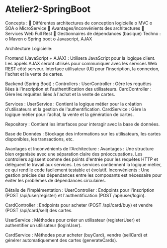 # Atelier2-SpringBoot

Concepts :
   Différentes architectures de conception logicielle
    o MVC
    o SOA
    o MicroService
   Avantages/inconvénients des architectures
   Services Web Full Rest
   Gestionnaires de dépendances (basique)
  Techno :
    o Maven
    o Spring boot
    o Javascript, AJAX


Architecture Logicielle:

Frontend (JavaScript + AJAX) :
  Utilisera JavaScript pour la logique client.
  Les appels AJAX seront utilisés pour communiquer avec les services Web REST côté serveur.
  Interface utilisateur (UI) pour l'inscription, la connexion, l'achat et la vente de cartes.

Backend (Spring Boot) :
  Controllers :
    UserController : Gère les requêtes liées à l'inscription et l'authentification des utilisateurs.
    CardController : Gère les requêtes liées à l'achat et la vente de cartes.
    
  Services :
    UserService : Contient la logique métier pour la création d'utilisateurs et la gestion de l'authentification.
    CardService : Gère la logique métier pour l'achat, la vente et la génération de cartes.

  Repository :
    Contient les interfaces pour interagir avec la base de données.

Base de Données :
  Stockage des informations sur les utilisateurs, les cartes disponibles, les transactions, etc.

Avantages et Inconvénients de l'Architecture :
  Avantages :
    Une structure bien organisée avec une séparation claire des préoccupations.
    Les controllers agissent comme des points d'entrée pour les requêtes HTTP et délèguent le travail aux services.
    Les services contiennent la logique métier, ce qui rend le code facilement testable et évolutif.
  Inconvénients :
    Une gestion précise des dépendances entre les composants est nécessaire pour éviter les problèmes de dépendances circulaires.


Détails de l'Implémentation :
  UserController :
  Endpoints pour l'inscription (POST /api/user/register) et l'authentification (POST /api/user/login).

  CardController :
  Endpoints pour acheter (POST /api/card/buy) et vendre (POST /api/card/sell) des cartes.

  UserService :
  Méthodes pour créer un utilisateur (registerUser) et authentifier un utilisateur (loginUser).
  
  CardService :
  Méthodes pour acheter (buyCard), vendre (sellCard) et générer automatiquement des cartes (generateCards).

